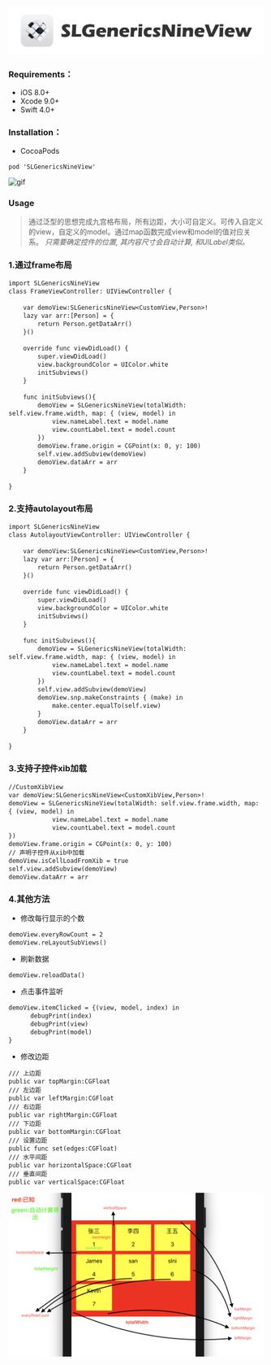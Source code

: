 
<img src="https://github.com/slni/SLGenericsNineView/blob/master/sreen.png?raw=true" alt="SLGenericsNineView" title="SLGenericsNineView"/>

### Requirements：
* iOS 8.0+
* Xcode 9.0+
* Swift 4.0+

### Installation：
* CocoaPods

```
pod 'SLGenericsNineView'
```

![gif](https://github.com/BrikerMan/resources/raw/master/BMPlayer/demo.gif)
### Usage
> 通过泛型的思想完成九宫格布局，所有边距，大小可自定义。可传入自定义的view，自定义的model。通过map函数完成view和model的值对应关系。
> *只需要确定控件的位置, 其内容尺寸会自动计算, 和UILabel类似。*

### 1.通过frame布局

```
import SLGenericsNineView
class FrameViewController: UIViewController {

    var demoView:SLGenericsNineView<CustomView,Person>!
    lazy var arr:[Person] = {
        return Person.getDataArr()
    }()
    
    override func viewDidLoad() {
        super.viewDidLoad()
        view.backgroundColor = UIColor.white
        initSubviews()
    }
    
    func initSubviews(){
        demoView = SLGenericsNineView(totalWidth: self.view.frame.width, map: { (view, model) in
            view.nameLabel.text = model.name
            view.countLabel.text = model.count
        })
        demoView.frame.origin = CGPoint(x: 0, y: 100)
        self.view.addSubview(demoView)
        demoView.dataArr = arr
    }
    
}

```


### 2.支持autolayout布局

```
import SLGenericsNineView
class AutolayoutViewController: UIViewController {

    var demoView:SLGenericsNineView<CustomView,Person>!
    lazy var arr:[Person] = {
        return Person.getDataArr()
    }()
    
    override func viewDidLoad() {
        super.viewDidLoad()
        view.backgroundColor = UIColor.white
        initSubviews()
    }
    
    func initSubviews(){
        demoView = SLGenericsNineView(totalWidth: self.view.frame.width, map: { (view, model) in
            view.nameLabel.text = model.name
            view.countLabel.text = model.count
        })
        self.view.addSubview(demoView)
        demoView.snp.makeConstraints { (make) in
            make.center.equalTo(self.view)
        }
        demoView.dataArr = arr
    }

}

```

### 3.支持子控件xib加载
```
//CustomXibView
var demoView:SLGenericsNineView<CustomXibView,Person>!
demoView = SLGenericsNineView(totalWidth: self.view.frame.width, map: { (view, model) in
            view.nameLabel.text = model.name
            view.countLabel.text = model.count
})
demoView.frame.origin = CGPoint(x: 0, y: 100)
// 声明子控件从xib中加载
demoView.isCellLoadFromXib = true
self.view.addSubview(demoView)
demoView.dataArr = arr
```

### 4.其他方法
* 修改每行显示的个数

```
demoView.everyRowCount = 2
demoView.reLayoutSubViews()

```

* 刷新数据

```
demoView.reloadData()
```

* 点击事件监听

```
demoView.itemClicked = {(view, model, index) in 
      debugPrint(index)
      debugPrint(view)
      debugPrint(model)
}
```

* 修改边距

```
/// 上边距
public var topMargin:CGFloat    
/// 左边距
public var leftMargin:CGFloat   
/// 右边距
public var rightMargin:CGFloat  
/// 下边距
public var bottomMargin:CGFloat 
/// 设置边距
public func set(edges:CGFloat)
/// 水平间距
public var horizontalSpace:CGFloat 
/// 垂直间距
public var verticalSpace:CGFloat   
```

<img src="https://github.com/slni/SLGenericsNineView/blob/master/demoPic.png?raw=true" alt="SLGenericsNineView" title="SLGenericsNineView" width="557"/>


